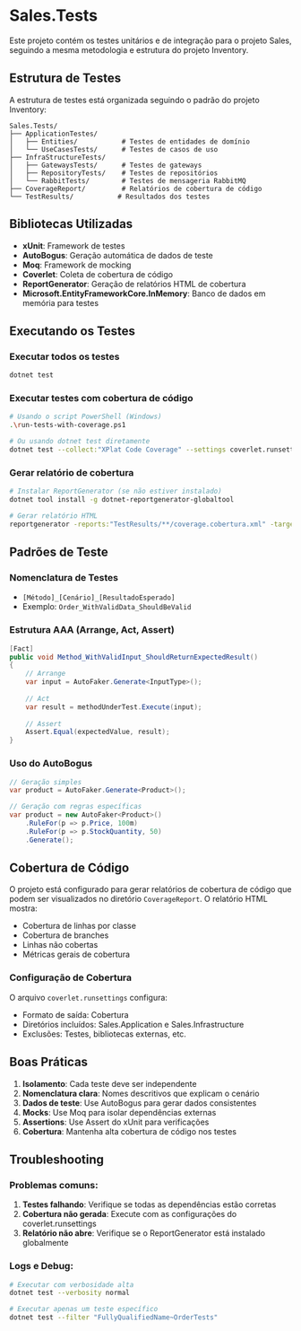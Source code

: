 # Sales.Tests

Este projeto contém os testes unitários e de integração para o projeto Sales, seguindo a mesma metodologia e estrutura do projeto Inventory.

## Estrutura de Testes

A estrutura de testes está organizada seguindo o padrão do projeto Inventory:

```
Sales.Tests/
├── ApplicationTestes/
│   ├── Entities/           # Testes de entidades de domínio
│   └── UseCasesTests/      # Testes de casos de uso
├── InfraStructureTests/
│   ├── GatewaysTests/      # Testes de gateways
│   ├── RepositoryTests/    # Testes de repositórios
│   └── RabbitTests/        # Testes de mensageria RabbitMQ
├── CoverageReport/         # Relatórios de cobertura de código
└── TestResults/           # Resultados dos testes
```

## Bibliotecas Utilizadas

- **xUnit**: Framework de testes
- **AutoBogus**: Geração automática de dados de teste
- **Moq**: Framework de mocking
- **Coverlet**: Coleta de cobertura de código
- **ReportGenerator**: Geração de relatórios HTML de cobertura
- **Microsoft.EntityFrameworkCore.InMemory**: Banco de dados em memória para testes

## Executando os Testes

### Executar todos os testes
```bash
dotnet test
```

### Executar testes com cobertura de código
```bash
# Usando o script PowerShell (Windows)
.\run-tests-with-coverage.ps1

# Ou usando dotnet test diretamente
dotnet test --collect:"XPlat Code Coverage" --settings coverlet.runsettings
```

### Gerar relatório de cobertura
```bash
# Instalar ReportGenerator (se não estiver instalado)
dotnet tool install -g dotnet-reportgenerator-globaltool

# Gerar relatório HTML
reportgenerator -reports:"TestResults/**/coverage.cobertura.xml" -targetdir:"CoverageReport" -reporttypes:"Html"
```

## Padrões de Teste

### Nomenclatura de Testes
- `[Método]_[Cenário]_[ResultadoEsperado]`
- Exemplo: `Order_WithValidData_ShouldBeValid`

### Estrutura AAA (Arrange, Act, Assert)
```csharp
[Fact]
public void Method_WithValidInput_ShouldReturnExpectedResult()
{
    // Arrange
    var input = AutoFaker.Generate<InputType>();
    
    // Act
    var result = methodUnderTest.Execute(input);
    
    // Assert
    Assert.Equal(expectedValue, result);
}
```

### Uso do AutoBogus
```csharp
// Geração simples
var product = AutoFaker.Generate<Product>();

// Geração com regras específicas
var product = new AutoFaker<Product>()
    .RuleFor(p => p.Price, 100m)
    .RuleFor(p => p.StockQuantity, 50)
    .Generate();
```

## Cobertura de Código

O projeto está configurado para gerar relatórios de cobertura de código que podem ser visualizados no diretório `CoverageReport`. O relatório HTML mostra:

- Cobertura de linhas por classe
- Cobertura de branches
- Linhas não cobertas
- Métricas gerais de cobertura

### Configuração de Cobertura

O arquivo `coverlet.runsettings` configura:
- Formato de saída: Cobertura
- Diretórios incluídos: Sales.Application e Sales.Infrastructure
- Exclusões: Testes, bibliotecas externas, etc.

## Boas Práticas

1. **Isolamento**: Cada teste deve ser independente
2. **Nomenclatura clara**: Nomes descritivos que explicam o cenário
3. **Dados de teste**: Use AutoBogus para gerar dados consistentes
4. **Mocks**: Use Moq para isolar dependências externas
5. **Assertions**: Use Assert do xUnit para verificações
6. **Cobertura**: Mantenha alta cobertura de código nos testes

## Troubleshooting

### Problemas comuns:

1. **Testes falhando**: Verifique se todas as dependências estão corretas
2. **Cobertura não gerada**: Execute com as configurações do coverlet.runsettings
3. **Relatório não abre**: Verifique se o ReportGenerator está instalado globalmente

### Logs e Debug:
```bash
# Executar com verbosidade alta
dotnet test --verbosity normal

# Executar apenas um teste específico
dotnet test --filter "FullyQualifiedName~OrderTests"
```
